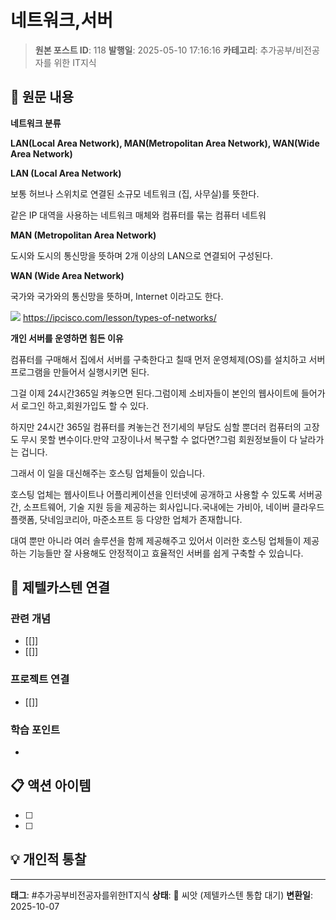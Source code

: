 # 네트워크,서버

> **원본 포스트 ID**: 118
> **발행일**: 2025-05-10 17:16:16
> **카테고리**: 추가공부/비전공자를 위한 IT지식

## 📝 원문 내용

**네트워크 분류**

**LAN(Local Area Network), MAN(Metropolitan Area Network), WAN(Wide Area Network)**

**LAN (Local Area Network)**

보통 허브나 스위치로 연결된 소규모 네트워크 (집, 사무실)를 뜻한다.

같은 IP 대역을 사용하는 네트워크 매체와 컴퓨터를 묶는 컴퓨터 네트워

**MAN (Metropolitan Area Network)**

도시와 도시의 통신망을 뜻하며 2개 이상의 LAN으로 연결되어 구성된다.

**WAN (Wide Area Network)**

국가와 국가와의 통신망을 뜻하며, Internet 이라고도 한다.

![](./img/118_img.png) https://ipcisco.com/lesson/types-of-networks/

**개인 서버를 운영하면 힘든 이유**

컴퓨터를 구매해서 집에서 서버를 구축한다고 칠때 먼저 운영체제(OS)를 설치하고 서버 프로그램을 만들어서 실행시키면 된다.

그걸 이제 24시간365일 켜놓으면 된다.그럼이제 소비자들이 본인의 웹사이트에 들어가서 로그인 하고,회원가입도 할 수 있다.

하지만 24시간 365일 컴퓨터를 켜놓는건 전기세의 부담도 심할 뿐더러 컴퓨터의 고장도 무시 못할 변수이다.만약 고장이나서 복구할 수 없다면?그럼 회원정보들이 다 날라가는 겁니다.

그래서 이 일을 대신해주는 호스팅 업체들이 있습니다.

호스팅 업체는 웹사이트나 어플리케이션을 인터넷에 공개하고 사용할 수 있도록 서버공간, 소프트웨어, 기술 지원 등을 제공하는 회사입니다.국내에는 가비아, 네이버 클라우드 플랫폼, 닷네임코리아, 마준소프트 등 다양한 업체가 존재합니다.

대여 뿐만 아니라 여러 솔루션을 함께 제공해주고 있어서 이러한 호스팅 업체들이 제공하는 기능들만 잘 사용해도 안정적이고 효율적인 서버를 쉽게 구축할 수 있습니다.


## 🔗 제텔카스텐 연결

### 관련 개념
- [[]]
- [[]]

### 프로젝트 연결
- [[]]

### 학습 포인트
-

## 📋 액션 아이템
- [ ]
- [ ]

## 💡 개인적 통찰



---

**태그**: #추가공부비전공자를위한IT지식
**상태**: 🌱 씨앗 (제텔카스텐 통합 대기)
**변환일**: 2025-10-07
